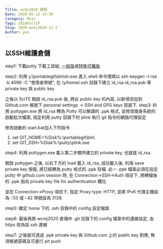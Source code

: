```yaml
---
Title: wcmj2020 課程
Date: 2020-05-22 14:30
Category: Misc
Tags: 2018FallCP
Slug: 2020-wcmj2020-12-2
Author: yen
---
```


以SSH維護倉儲
----
step1: 下載putty 下載工具組, [一般版]或[特殊可攜版]

step2: 利用 y:\portablegit\bin\sh.exe 進入 shell 命令環境以 ssh-keygen -t rsa -b 4096 -C "使用者學號", 在 /y/home/.ssh 目錄下建立 id_rsa  id_rsa.pub 等 private key 與 public key

之後以 SciTE 開啟 id_rsa.pub 後, 將此 public key 的內容, 以新增添加到 Github.com 帳號下 personal settings -> SSH and GPG keys 頁面下.
step3: 利用 puttygen.exe 將 id_rsa 轉為 Putty 可以解讀的 .ppk 格式, 並修改隨身系統的啟動批次檔案, 指定利用 putty 目錄下的 plink 執行 git 指令的網路代理設定

修改啟動的  start.bat加入下列指令
1. set GIT_HOME=%Disk%:\portablegit\bin\
2. set GIT_SSH=%Disk%:\putty\plink.exe
 
step4: 利用 puttygen.exe 載入第二步驟所建立的 private key, 也就是 id_rsa.

開啟 puttygen 之後, 以右下方的 load 載入 id_rsa, 成功載入後, 利用 save private key 按鈕, 將已經轉為 putty 格式的 .ppk 存檔. 此一 .ppk 檔案必須在設定 putty 中 github.com session 時, 在 Connection->SSH->Auth 項目下, 將轉檔後的 .ppk 指向 private key file for authentication 欄位.
 
並在 Connection->Proxy 項目下, 指定 Proxy type: HTTP, 並將 IPv6 代理主機設為 ::53 或 ::42 埠號設為 3128.

step5: 確定 home 下的 .ssh 目錄中的 config 設定檔案

step6: 最後再將 wcmj2020 倉儲中 .git 目錄下的 config 檔案中的連線協定, 由 https 改為採 ssh 連線

step7: 之後就可透過 .ppk private key 與 Github.com 上的 public key 對應, 無須帳號密碼及可進行 pit push 

[一般版]: https://www.chiark.greenend.org.uk/~sgtatham/putty/
[特殊可攜版]: http://jakub.kotrla.net/putty/ 